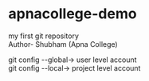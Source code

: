 # apnacollege-demo
my first git repository
<br>
Author- Shubham (Apna College)

git config --global-> user level account
<br>
git config --local-> project level account